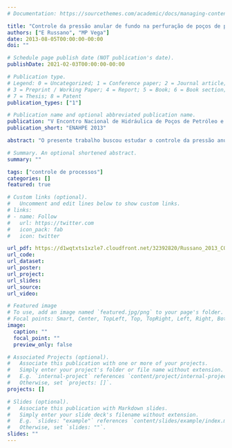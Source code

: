 ```yaml
---
# Documentation: https://sourcethemes.com/academic/docs/managing-content/

title: "Controle da pressão anular de fundo na perfuração de poços de petróleo-rejeição de distúrbio: perda de circulação"
authors: ["E Russano", "MP Vega"]
date: 2013-08-05T00:00:00-00:00
doi: ""

# Schedule page publish date (NOT publication's date).
publishDate: 2021-02-03T00:00:00-00:00

# Publication type.
# Legend: 0 = Uncategorized; 1 = Conference paper; 2 = Journal article;
# 3 = Preprint / Working Paper; 4 = Report; 5 = Book; 6 = Book section;
# 7 = Thesis; 8 = Patent
publication_types: ["1"]

# Publication name and optional abbreviated publication name.
publication: "V Encontro Nacional de Hidráulica de Poços de Petróleo e Gás" 
publication_short: "ENAHPE 2013"

abstract: "O presente trabalho buscou estudar o controle da pressão anular de fundo de poço sob ocorrência de distúrbios referentes a perda de circulação. Foi implementado controle clássico Proporcional Integral (PI), utilizando-se a válvula choke, como variável manipulada, a fim de se controlar a pressão anular de fundo de poço. O ajuste do controlador PI foi baseado nos métodos de Ziegler-Nichols (1942) e Cohen & Coon (1953). Os experimentos foram realizados em uma unidade experimental de perfuração de poços de petróleo. Foi possível simular a permeabilidade do reservatório através do controle da válvula que conecta o poço ao reservatório. Para baixas permeabilidades (até 45%) realizou-se o controle clássico em modo feedback, isto é, buscando minimizar erros de pressão em relação ao setpoint pré-estabelecido. Porém, para permeabilidades superiores (acima de 45%), o controle da pressão foi realizado com aplicação de reconfiguração, isto é, buscou-se minimizar a variável distúrbio, neste caso, redução da vazão no anular, através de alteração da lei de controle feedback-feedforward."

# Summary. An optional shortened abstract.
summary: ""

tags: ["controle de processos"]
categories: []
featured: true

# Custom links (optional).
#   Uncomment and edit lines below to show custom links.
# links:
# - name: Follow
#   url: https://twitter.com
#   icon_pack: fab
#   icon: twitter

url_pdf: https://d1wqtxts1xzle7.cloudfront.net/32392820/Russano_2013_CONTROLE_DA_PRESSAO_ANULAR_DE_FUNDO_.pdf?1385316133=&response-content-disposition=inline%3B+filename%3DCONTROLE_DA_PRESSAO_ANULAR_DE_FUNDO_NA_P.pdf&Expires=1612619420&Signature=IykNID7nLzodQQLD5V0Ly-HumuUHBoE5EcVNbf6AONo9fCNECM6IJJADhhXGEPgA9OQcytC-sjd7pr074B0Slj4uOPmNBcquGq8ZTKNdvIGk1xgP56iG1rV89Hl1PK897ni06MaWJVV1yNrgs8tyh6BLgXvxToPn51WEalwJ0lM-uC04Bkbnju7nEfNKUqYGHqQeKDbsEOsqSWLGTeQjAfPrXRvGp8m8QeNY4e26q5Mc-rQnsvlhGjxuy8kMTbIJg2fKeDVLyOdkYtlva--2G4e-dZ4UYoDvusjKC8YIR1nppfB99jLl9TTH2oiEgqm4AcHbXHW0PmxhHgbnqkQK7g__&Key-Pair-Id=APKAJLOHF5GGSLRBV4ZA
url_code:
url_dataset:
url_poster:
url_project:
url_slides:
url_source:
url_video:

# Featured image
# To use, add an image named `featured.jpg/png` to your page's folder. 
# Focal points: Smart, Center, TopLeft, Top, TopRight, Left, Right, BottomLeft, Bottom, BottomRight.
image:
  caption: ""
  focal_point: ""
  preview_only: false

# Associated Projects (optional).
#   Associate this publication with one or more of your projects.
#   Simply enter your project's folder or file name without extension.
#   E.g. `internal-project` references `content/project/internal-project/index.md`.
#   Otherwise, set `projects: []`.
projects: []

# Slides (optional).
#   Associate this publication with Markdown slides.
#   Simply enter your slide deck's filename without extension.
#   E.g. `slides: "example"` references `content/slides/example/index.md`.
#   Otherwise, set `slides: ""`.
slides: ""
---
```

